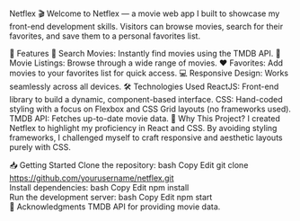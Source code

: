 Netflex 🎬
Welcome to Netflex — a movie web app I built to showcase my front-end development skills. Visitors can browse movies, search for their favorites, and save them to a personal favorites list.

🚀 Features
🔎 Search Movies: Instantly find movies using the TMDB API.
📃 Movie Listings: Browse through a wide range of movies.
❤️ Favorites: Add movies to your favorites list for quick access.
💻 Responsive Design: Works seamlessly across all devices.
🛠️ Technologies Used
ReactJS: Front-end library to build a dynamic, component-based interface.
CSS: Hand-coded styling with a focus on Flexbox and CSS Grid layouts (no frameworks used).
TMDB API: Fetches up-to-date movie data.
🎨 Why This Project?
I created Netflex to highlight my proficiency in React and CSS. By avoiding styling frameworks, I challenged myself to craft responsive and aesthetic layouts purely with CSS.

📥 Getting Started
Clone the repository:
bash
Copy
Edit
git clone https://github.com/yourusername/netflex.git  
Install dependencies:
bash
Copy
Edit
npm install  
Run the development server:
bash
Copy
Edit
npm start  
📝 Acknowledgments
TMDB API for providing movie data.

